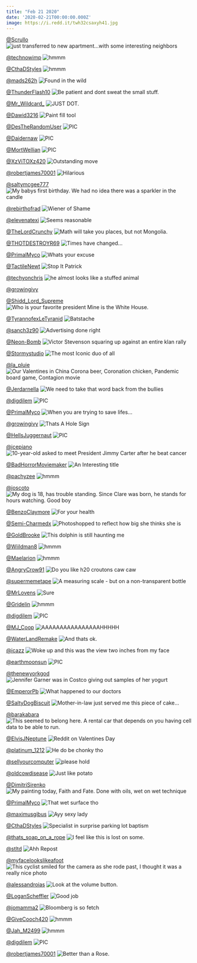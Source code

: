 ```yaml
---
title: "Feb 21 2020"
date: '2020-02-21T00:00:00.000Z'
image: https://i.redd.it/twh32csaxyh41.jpg
---
```


<a href="https://www.reddit.com/r/funny/comments/f41z39/just_transferred_to_new_apartmentwith_some/">@Scrullo</a>
<img class="post-img" src="https://i.redd.it/xyfiwpltkzg41.jpg" alt="just transferred to new apartment...with some interesting neighbors" title="just transferred to new apartment...with some interesting neighbors" />


<a href="https://www.reddit.com/r/hmmm/comments/f6hk1o/hmmm/">@technowimp</a>
<img class="post-img" src="https://i.redd.it/svvlsx406yh41.jpg" alt="hmmm" title="hmmm" />


<a href="https://www.reddit.com/r/hmmm/comments/f5q4bx/hmmm/">@CthaDStyles</a>
<img class="post-img" src="https://i.redd.it/es0ax1u3znh41.jpg" alt="hmmm" title="hmmm" />


<a href="https://www.reddit.com/r/funnysigns/comments/f58icx/found_in_the_wild/">@mads262h</a>
<img class="post-img" src="https://i.redd.it/dlcxp7w0hhh41.jpg" alt="Found in the wild" title="Found in the wild" />


<a href="https://www.reddit.com/r/AdviceAnimals/comments/f5smqk/be_patient_and_dont_sweat_the_small_stuff/">@ThunderFlash10</a>
<img class="post-img" src="https://i.imgur.com/0kvC3zY.jpg" alt="Be patient and dont sweat the small stuff." title="Be patient and dont sweat the small stuff." />


<a href="https://www.reddit.com/r/CrappyDesign/comments/f5ctv2/just_dot/">@Mr_Wildcard_</a>
<img class="post-img" src="https://i.redd.it/24g9v82kyih41.png" alt="JUST DOT." title="JUST DOT." />


<a href="https://www.reddit.com/r/CrappyDesign/comments/f553vr/paint_fill_tool/">@Dawid3216</a>
<img class="post-img" src="https://i.redd.it/40g8sxo4rfh41.jpg" alt="Paint fill tool" title="Paint fill tool" />


<a href="https://www.reddit.com/r/nocontextpics/comments/f3rs3m/pic/">@DesTheRandomUser</a>
<img class="post-img" src="https://i.redd.it/7gu2a00jzvg41.png" alt="PIC" title="PIC" />


<a href="https://www.reddit.com/r/nocontextpics/comments/f61acu/pic/">@Daidernaw</a>
<img class="post-img" src="https://i.redd.it/52j3ci1arrh41.jpg" alt="PIC" title="PIC" />


<a href="https://www.reddit.com/r/nocontextpics/comments/f4v7qa/pic/">@MortWellian</a>
<img class="post-img" src="https://i.redd.it/tphmy1e52ch41.jpg" alt="PIC" title="PIC" />


<a href="https://www.reddit.com/r/memes/comments/f6r760/outstanding_move/">@XzViTOXz420</a>
<img class="post-img" src="https://i.redd.it/xsk1gtie32i41.jpg" alt="Outstanding move" title="Outstanding move" />


<a href="https://www.reddit.com/r/Funnypics/comments/f58fyv/hilarious/">@robertjames70001</a>
<img class="post-img" src="https://i.redd.it/xigfils1ghh41.jpg" alt="Hilarious" title="Hilarious" />


<a href="https://www.reddit.com/r/pics/comments/f4ffzl/my_babys_first_birthday_we_had_no_idea_there_was/">@saltymcgee777</a>
<img class="post-img" src="https://i.redd.it/ik7xkb5vg5h41.png" alt="My babys first birthday. We had no idea there was a sparkler in the candle" title="My babys first birthday. We had no idea there was a sparkler in the candle" />


<a href="https://www.reddit.com/r/funny/comments/f4v5zp/wiener_of_shame/">@rebirthofrad</a>
<img class="post-img" src="https://i.redd.it/deiupg812ch41.jpg" alt="Wiener of Shame" title="Wiener of Shame" />


<a href="https://www.reddit.com/r/AdviceAnimals/comments/f6kkhp/seems_reasonable/">@elevenatexi</a>
<img class="post-img" src="https://i.redd.it/1rpveugi6zh41.jpg" alt="Seems reasonable" title="Seems reasonable" />


<a href="https://www.reddit.com/r/CrappyDesign/comments/f3sopj/math_will_take_you_places_but_not_mongolia/">@TheLordCrunchy</a>
<img class="post-img" src="https://i.redd.it/whntq5w1dwg41.jpg" alt="Math will take you places, but not Mongolia." title="Math will take you places, but not Mongolia." />


<a href="https://www.reddit.com/r/memes/comments/f6jued/times_have_changed/">@THOTDESTROYR69</a>
<img class="post-img" src="https://i.redd.it/twh32csaxyh41.jpg" alt="Times have changed..." title="Times have changed..." />


<a href="https://www.reddit.com/r/Funnypics/comments/f67cja/whats_your_excuse/">@PrimalMyco</a>
<img class="post-img" src="https://i.redd.it/egc61to23uh41.png" alt="Whats your excuse" title="Whats your excuse" />


<a href="https://www.reddit.com/r/Funnypics/comments/f6flxg/stop_it_patrick/">@TactileNewt</a>
<img class="post-img" src="https://i.redd.it/rqsh46x1jxh41.jpg" alt="Stop It Patrick" title="Stop It Patrick" />


<a href="https://www.reddit.com/r/Eyebleach/comments/f4j74e/he_almost_looks_like_a_stuffed_animal/">@techyonchris</a>
<img class="post-img" src="https://i.redd.it/j7b2fkpgt6h41.jpg" alt="he almost looks like a stuffed animal" title="he almost looks like a stuffed animal" />


<a href="https://www.reddit.com/r/funnysigns/comments/f6cl78/_/">@growingivy</a>
<img class="post-img" src="https://i.redd.it/if6vwpzzjwh41.jpg" alt="" title="" />


<a href="https://www.reddit.com/r/CrappyDesign/comments/f43ph6/who_is_your_favorite_president_mine_is_the_white/">@Shidd_Lord_Supreme</a>
<img class="post-img" src="https://i.redd.it/rifqotwla0h41.jpg" alt="Who is your favorite president Mine is the White House." title="Who is your favorite president Mine is the White House." />


<a href="https://www.reddit.com/r/funnysigns/comments/f5rbz1/batstache/">@TyrannofexLeTyranid</a>
<img class="post-img" src="https://i.redd.it/cyn9t54wioh41.jpg" alt="Batstache" title="Batstache" />


<a href="https://www.reddit.com/r/memes/comments/f3kz47/advertising_done_right/">@sanch3z90</a>
<img class="post-img" src="https://i.imgur.com/aRLBE5B.jpg" alt="Advertising done right" title="Advertising done right" />


<a href="https://www.reddit.com/r/pics/comments/f425ov/victor_stevenson_squaring_up_against_an_entire/">@Neon-Bomb</a>
<img class="post-img" src="https://i.redd.it/rxzewnl3nzg41.jpg" alt="Victor Stevenson squaring up against an entire klan rally" title="Victor Stevenson squaring up against an entire klan rally" />


<a href="https://www.reddit.com/r/memes/comments/f4qq72/the_most_iconic_duo_of_all/">@Stormystudio</a>
<img class="post-img" src="https://i.redd.it/qhvilrqwgah41.png" alt="The most Iconic duo of all" title="The most Iconic duo of all" />


<a href="https://www.reddit.com/r/pics/comments/f3umxa/our_valentines_in_china_corona_beer_coronation/">@la_pluie</a>
<img class="post-img" src="https://i.redd.it/erd1texc2xg41.jpg" alt="Our Valentines in China Corona beer, Coronation chicken, Pandemic board game, Contagion movie" title="Our Valentines in China Corona beer, Coronation chicken, Pandemic board game, Contagion movie" />


<a href="https://www.reddit.com/r/AdviceAnimals/comments/f5bt3c/we_need_to_take_that_word_back_from_the_bullies/">@Jerdarnella</a>
<img class="post-img" src="https://i.redd.it/d0j4skm4nih41.png" alt="We need to take that word back from the bullies" title="We need to take that word back from the bullies" />


<a href="https://www.reddit.com/r/nocontextpics/comments/f4sp21/pic/">@digdilem</a>
<img class="post-img" src="https://i.redd.it/aewwfbek8bh41.jpg" alt="PIC" title="PIC" />


<a href="https://www.reddit.com/r/Funnypics/comments/f5s6kq/when_you_are_trying_to_save_lifes/">@PrimalMyco</a>
<img class="post-img" src="https://i.redd.it/hvrwc8wquoh41.png" alt="When you are trying to save lifes..." title="When you are trying to save lifes..." />


<a href="https://www.reddit.com/r/funnysigns/comments/f4q8gr/thats_a_hole_sign/">@growingivy</a>
<img class="post-img" src="https://i.redd.it/i5z4oujf8ah41.jpg" alt="Thats A Hole Sign" title="Thats A Hole Sign" />


<a href="https://www.reddit.com/r/nocontextpics/comments/f58chv/pic/">@HellsJuggernaut</a>
<img class="post-img" src="https://i.redd.it/kicunjhjehh41.jpg" alt="PIC" title="PIC" />


<a href="https://www.reddit.com/r/pics/comments/f6lhgo/10yearold_asked_to_meet_president_jimmy_carter/">@jcepiano</a>
<img class="post-img" src="https://i.redd.it/n75d4or9izh41.jpg" alt="10-year-old asked to meet President Jimmy Carter after he beat cancer" title="10-year-old asked to meet President Jimmy Carter after he beat cancer" />


<a href="https://www.reddit.com/r/Funnypics/comments/f4y756/an_interesting_title/">@BadHorrorMoviemaker</a>
<img class="post-img" src="https://i.redd.it/1g4d2ztl0dh41.jpg" alt="An Interesting title" title="An Interesting title" />


<a href="https://www.reddit.com/r/hmmm/comments/f67l5s/hmmm/">@pachyzee</a>
<img class="post-img" src="https://i.redd.it/4wyb61bk7uh41.jpg" alt="hmmm" title="hmmm" />


<a href="https://www.reddit.com/r/pics/comments/f5h3jq/my_dog_is_18_has_trouble_standing_since_clare_was/">@joscoto</a>
<img class="post-img" src="https://i.redd.it/9j0x6rc6akh41.jpg" alt="My dog is 18, has trouble standing. Since Clare was born, he stands for hours watching. Good boy" title="My dog is 18, has trouble standing. Since Clare was born, he stands for hours watching. Good boy" />


<a href="https://www.reddit.com/r/AdviceAnimals/comments/f6diwe/for_your_health/">@BenzoClaymore</a>
<img class="post-img" src="https://i.redd.it/80h1ykc4vwh41.jpg" alt="For your health" title="For your health" />


<a href="https://www.reddit.com/r/funny/comments/f4a4ep/photoshopped_to_reflect_how_big_she_thinks_she_is/">@Semi-Charmedx</a>
<img class="post-img" src="https://i.redd.it/ykya2apwl3h41.jpg" alt="Photoshopped to reflect how big she thinks she is" title="Photoshopped to reflect how big she thinks she is" />


<a href="https://www.reddit.com/r/CrappyDesign/comments/f3bbbr/this_dolphin_is_still_haunting_me/">@GoldBrooke</a>
<img class="post-img" src="https://i.redd.it/xvqf8zcpipg41.jpg" alt="This dolphin is still haunting me" title="This dolphin is still haunting me" />


<a href="https://www.reddit.com/r/hmmm/comments/f5fl15/hmmm/">@Wiildman8</a>
<img class="post-img" src="https://i.redd.it/om1yge75tjh41.jpg" alt="hmmm" title="hmmm" />


<a href="https://www.reddit.com/r/hmmm/comments/f55zk0/hmmm/">@Maelarion</a>
<img class="post-img" src="https://i.imgur.com/0oeJ85y.jpg" alt="hmmm" title="hmmm" />


<a href="https://www.reddit.com/r/funnysigns/comments/f3nudy/do_you_like_h20_croutons_caw_caw/">@AngryCrow91</a>
<img class="post-img" src="https://i.redd.it/fgowm2j0xtg41.jpg" alt="Do you like h20 croutons caw caw" title="Do you like h20 croutons caw caw" />


<a href="https://www.reddit.com/r/CrappyDesign/comments/f4ucmi/a_measuring_scale_but_on_a_nontransparent_bottle/">@supermemetape</a>
<img class="post-img" src="https://i.redd.it/bh7o0t4isbh41.jpg" alt="A measuring scale - but on a non-transparent bottle" title="A measuring scale - but on a non-transparent bottle" />


<a href="https://www.reddit.com/r/funny/comments/f57q0s/sure/">@MrLovens</a>
<img class="post-img" src="https://i.redd.it/kvsyw5h14hh41.png" alt="Sure" title="Sure" />


<a href="https://www.reddit.com/r/hmmm/comments/f46xn7/hmmm/">@Gridelin</a>
<img class="post-img" src="https://i.imgur.com/EeGwBfu.jpg" alt="hmmm" title="hmmm" />


<a href="https://www.reddit.com/r/nocontextpics/comments/f4lbu1/pic/">@digdilem</a>
<img class="post-img" src="https://i.redd.it/wnq1sp34o7h41.jpg" alt="PIC" title="PIC" />


<a href="https://www.reddit.com/r/funnysigns/comments/f64apa/aaaaaaaaaaaaaaaahhhhh/">@MJ_Coop</a>
<img class="post-img" src="https://i.redd.it/sl9zr7fnssh41.jpg" alt="AAAAAAAAAAAAAAAAHHHHH" title="AAAAAAAAAAAAAAAAHHHHH" />


<a href="https://www.reddit.com/r/AdviceAnimals/comments/f63wst/and_thats_ok/">@WaterLandRemake</a>
<img class="post-img" src="https://i.redd.it/r2sjpjrnnsh41.jpg" alt="And thats ok." title="And thats ok." />


<a href="https://www.reddit.com/r/Eyebleach/comments/f5k5u1/woke_up_and_this_was_the_view_two_inches_from_my/">@icazz</a>
<img class="post-img" src="https://i.redd.it/zosko8u5clh41.jpg" alt="Woke up and this was the view two inches from my face" title="Woke up and this was the view two inches from my face" />


<a href="https://www.reddit.com/r/nocontextpics/comments/f498gi/pic/">@earthmoonsun</a>
<img class="post-img" src="https://i.redd.it/oji8kvhv73h41.jpg" alt="PIC" title="PIC" />


<a href="https://www.reddit.com/r/pics/comments/f5az00/jennifer_garner_was_in_costco_giving_out_samples/">@thenewyorkgod</a>
<img class="post-img" src="https://i.redd.it/sr496m8a1si21.jpg" alt="Jennifer Garner was in Costco giving out samples of her yogurt" title="Jennifer Garner was in Costco giving out samples of her yogurt" />


<a href="https://www.reddit.com/r/memes/comments/f6ag2d/what_happened_to_our_doctors/">@EmperorPb</a>
<img class="post-img" src="https://i.redd.it/oo59j63fsvh41.jpg" alt="What happened to our doctors" title="What happened to our doctors" />


<a href="https://www.reddit.com/r/funny/comments/f4zfil/motherinlaw_just_served_me_this_piece_of_cake/">@SaltyDogBiscuit</a>
<img class="post-img" src="https://i.redd.it/qt8ahh0jgdh41.jpg" alt="Mother-in-law just served me this piece of cake..." title="Mother-in-law just served me this piece of cake..." />


<a href="https://www.reddit.com/r/CrappyDesign/comments/f5nue4/this_seemed_to_belong_here_a_rental_car_that/">@barakabara</a>
<img class="post-img" src="https://i.redd.it/s4ghi11wsmh41.jpg" alt="This seemed to belong here. A rental car that depends on you having cell data to be able to run." title="This seemed to belong here. A rental car that depends on you having cell data to be able to run." />


<a href="https://www.reddit.com/r/AdviceAnimals/comments/f3s8v2/reddit_on_valentines_day/">@ElvisJNeptune</a>
<img class="post-img" src="https://i.imgur.com/HBmP3o6.jpg" alt="Reddit on Valentines Day" title="Reddit on Valentines Day" />


<a href="https://www.reddit.com/r/memes/comments/f5rhkc/he_do_be_chonky_tho/">@platinum_1212</a>
<img class="post-img" src="https://i.imgur.com/3fNdQFR.jpg" alt="He do be chonky tho" title="He do be chonky tho" />


<a href="https://www.reddit.com/r/funny/comments/f5sobu/please_hold/">@sellyourcomputer</a>
<img class="post-img" src="https://i.redd.it/zdr8dj951ph41.png" alt="please hold" title="please hold" />


<a href="https://www.reddit.com/r/funnysigns/comments/f4apls/just_like_potato/">@oldcowdisease</a>
<img class="post-img" src="https://i.redd.it/rihw3ib6u3h41.jpg" alt="Just like potato" title="Just like potato" />


<a href="https://www.reddit.com/r/pics/comments/f50itn/my_painting_today_faith_and_fate_done_with_oils/">@DimitriSirenko</a>
<img class="post-img" src="https://i.redd.it/vwmfexrlvdh41.jpg" alt="My painting today, Faith and Fate. Done with oils, wet on wet technique" title="My painting today, Faith and Fate. Done with oils, wet on wet technique" />


<a href="https://www.reddit.com/r/Funnypics/comments/f57y9o/that_wet_surface_tho/">@PrimalMyco</a>
<img class="post-img" src="https://i.redd.it/t1czond08hh41.png" alt="That wet surface tho" title="That wet surface tho" />


<a href="https://www.reddit.com/r/memes/comments/f49x1x/ayy_sexy_lady/">@maximusgibus</a>
<img class="post-img" src="https://i.redd.it/g2pfd7wvi3h41.jpg" alt="Ayy sexy lady" title="Ayy sexy lady" />


<a href="https://www.reddit.com/r/funnysigns/comments/f6o1fh/specialist_in_surprise_parking_lot_baptism/">@CthaDStyles</a>
<img class="post-img" src="https://i.redd.it/xbfgwozlh0i41.jpg" alt="Specialist in surprise parking lot baptism" title="Specialist in surprise parking lot baptism" />


<a href="https://www.reddit.com/r/AdviceAnimals/comments/f6tthk/i_feel_like_this_is_lost_on_some/">@thats_soap_on_a_rope</a>
<img class="post-img" src="https://i.redd.it/da8n46ts93i41.jpg" alt="I feel like this is lost on some." title="I feel like this is lost on some." />


<a href="https://www.reddit.com/r/Funnypics/comments/f4a6j2/ahh_repost/">@stltd</a>
<img class="post-img" src="https://i.redd.it/h8cbvw7rm3h41.png" alt="Ahh Repost" title="Ahh Repost" />


<a href="https://www.reddit.com/r/pics/comments/f5qo9w/this_cyclist_smiled_for_the_camera_as_she_rode/">@myfacelookslikeafoot</a>
<img class="post-img" src="https://i.redd.it/syhb9gwi8oh41.jpg" alt="This cyclist smiled for the camera as she rode past, I thought it was a really nice photo" title="This cyclist smiled for the camera as she rode past, I thought it was a really nice photo" />


<a href="https://www.reddit.com/r/CrappyDesign/comments/f616io/look_at_the_volume_button/">@alessandroias</a>
<img class="post-img" src="https://i.redd.it/3j8eo620qrh41.jpg" alt="Look at the volume button." title="Look at the volume button." />


<a href="https://www.reddit.com/r/memes/comments/f465r2/good_job/">@LoganScheffler</a>
<img class="post-img" src="https://i.redd.it/0vt3as73h1h41.jpg" alt="Good job" title="Good job" />


<a href="https://www.reddit.com/r/AdviceAnimals/comments/f49ed7/bloomberg_is_so_fetch/">@jomamma2</a>
<img class="post-img" src="https://i.imgur.com/HhBVEd5.jpg" alt="Bloomberg is so fetch" title="Bloomberg is so fetch" />


<a href="https://www.reddit.com/r/hmmm/comments/f6rl77/hmmm/">@GiveCooch420</a>
<img class="post-img" src="https://i.redd.it/3an8ppata2i41.jpg" alt="hmmm" title="hmmm" />


<a href="https://www.reddit.com/r/hmmm/comments/f4x5wm/hmmm/">@Jah_M2499</a>
<img class="post-img" src="https://i.redd.it/pqnbvrc8och41.jpg" alt="hmmm" title="hmmm" />


<a href="https://www.reddit.com/r/nocontextpics/comments/f5oi9t/pic/">@digdilem</a>
<img class="post-img" src="https://i.redd.it/swgrjj0r4nh41.jpg" alt="PIC" title="PIC" />


<a href="https://www.reddit.com/r/Funnypics/comments/f3qq28/better_than_a_rose/">@robertjames70001</a>
<img class="post-img" src="https://i.redd.it/y5var7rwgvg41.jpg" alt="Better than a Rose." title="Better than a Rose." />


